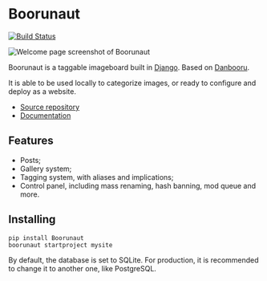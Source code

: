 # Boorunaut
[![Build Status](https://travis-ci.com/Boorunaut/Boorunaut.svg?branch=master)](https://travis-ci.com/Boorunaut/Boorunaut)

![Welcome page screenshot of Boorunaut](assets/PostListingScreenshot.png)

Boorunaut is a taggable imageboard built in [Django](https://www.djangoproject.com). Based on [Danbooru](https://github.com/r888888888/danbooru).

It is able to be used locally to categorize images, or ready to configure and deploy as a website.

* [Source repository](https://github.com/Boorunaut/Boorunaut)
* [Documentation](https://boorunaut.gitbook.io/docs/)

## Features
* Posts;
* Gallery system;
* Tagging system, with aliases and implications;
* Control panel, including mass renaming, hash banning, mod queue and more.

## Installing

```
pip install Boorunaut
boorunaut startproject mysite
```

By default, the database is set to SQLite. For production, it is recommended to change it to another one, like PostgreSQL.
